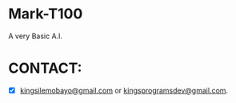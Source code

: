 # Mark-T100
A very Basic A.I.

# CONTACT:
- [x] kingsilemobayo@gmail.com or kingsprogramsdev@gmail.com.
